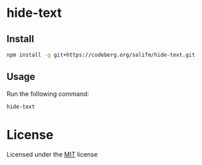 # hide-text

## Install

```bash
npm install -g git+https://codeberg.org/salifm/hide-text.git
```

## Usage

Run the following command:

```bash
hide-text
```

# License

Licensed under the [MIT](./LICENSE) license
